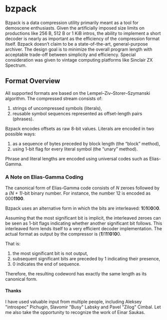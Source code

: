 # bzpack
Bzpack is a data compression utility primarily meant as a tool for demoscene enthusiasts. Given the artificially imposed size limits on productions like 256 B, 512 B or 1 KiB intros, the ability to implement a short decoder is nearly as important as the efficiency of the compression format itself. Bzpack doesn’t claim to be a state-of-the-art, general-purpose archiver. The design goal is to minimize the overall program length with acceptable trade-off between simplicity and efficiency. Special consideration was given to vintage computing platforms like Sinclair ZX Spectrum.

## Format Overview
All supported formats are based on the Lempel–Ziv–Storer–Szymanski algorithm. The compressed stream consists of:
1. strings of uncompressed symbols (literals),
2. reusable symbol sequences represented as offset-length pairs (phrases).

Bzpack encodes offsets as raw 8-bit values. Literals are encoded in two possible ways:
1. as a sequence of bytes preceded by block length (the “block” method),
2. using 1-bit flag for every literal symbol (the “unary” method).

Phrase and literal lengths are encoded using universal codes such as Elias-Gamma.

### A Note on Elias-Gamma Coding
The canonical form of Elias-Gamma code consists of *N* zeroes followed by a *(N + 1)*-bit binary number. For instance, the number 12 is encoded as 000**1100**.

Bzpack uses an alternative form in which the bits are interleaved: **1**0**1**0**0**0**0**.

Assuming that the most significant bit is implicit, the interleaved zeroes can be seen as 1-bit flags indicating whether another significant bit follows. This interleaved form lends itself to a very efficient decoder implementation. The actual format as output by the compressor is (**1**)1**1**1**0**1**0**0.

That is:
1. the most significant bit is not output,
2. subsequent significant bits are preceded by 1 indicating their presence,
3. 0 indicates the end of sequence.

Therefore, the resulting codeword has exactly the same length as its canonical form.

#### Thanks

I have used valuable input from multiple people, including Aleksey "introspec" Pichugin, Slavomir "Busy" Labsky and Pavel "Zilog" Cimbal. Let me also take the opportunity to recognize the work of Einar Saukas.
